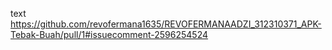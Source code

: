 text
https://github.com/revofermana1635/REVOFERMANAADZI_312310371_APK-Tebak-Buah/pull/1#issuecomment-2596254524

